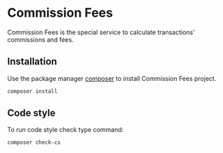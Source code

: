 # Commission Fees



Commission Fees is the special service to calculate transactions' commissions and fees.  

## Installation

Use the package manager [composer](https://getcomposer.org/) to install Commission Fees project.

```bash
composer install
```

## Code style

To run code style check type command: 

```bash
composer check-cs
```
